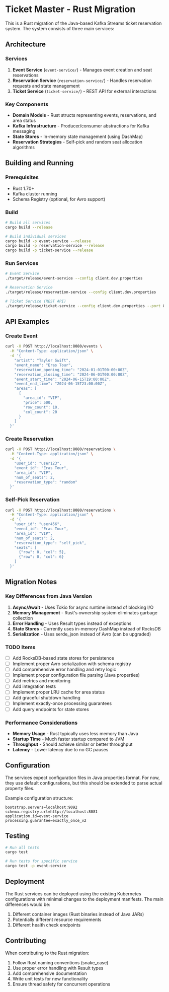 # Ticket Master - Rust Migration

This is a Rust migration of the Java-based Kafka Streams ticket reservation system. The system consists of three main services:

## Architecture

### Services

1. **Event Service** (`event-service/`) - Manages event creation and seat reservations
2. **Reservation Service** (`reservation-service/`) - Handles reservation requests and state management
3. **Ticket Service** (`ticket-service/`) - REST API for external interactions

### Key Components

- **Domain Models** - Rust structs representing events, reservations, and area status
- **Kafka Infrastructure** - Producer/consumer abstractions for Kafka messaging
- **State Stores** - In-memory state management (using DashMap)
- **Reservation Strategies** - Self-pick and random seat allocation algorithms

## Building and Running

### Prerequisites

- Rust 1.70+ 
- Kafka cluster running
- Schema Registry (optional, for Avro support)

### Build

```bash
# Build all services
cargo build --release

# Build individual services
cargo build -p event-service --release
cargo build -p reservation-service --release  
cargo build -p ticket-service --release
```

### Run Services

```bash
# Event Service
./target/release/event-service --config client.dev.properties

# Reservation Service  
./target/release/reservation-service --config client.dev.properties

# Ticket Service (REST API)
./target/release/ticket-service --config client.dev.properties --port 8080
```

## API Examples

### Create Event

```bash
curl -X POST http://localhost:8080/events \
  -H "Content-Type: application/json" \
  -d '{
    "artist": "Taylor Swift",
    "event_name": "Eras Tour",
    "reservation_opening_time": "2024-01-01T00:00:00Z",
    "reservation_closing_time": "2024-06-01T00:00:00Z", 
    "event_start_time": "2024-06-15T19:00:00Z",
    "event_end_time": "2024-06-15T23:00:00Z",
    "areas": [
      {
        "area_id": "VIP",
        "price": 500,
        "row_count": 10,
        "col_count": 20
      }
    ]
  }'
```

### Create Reservation

```bash
curl -X POST http://localhost:8080/reservations \
  -H "Content-Type: application/json" \
  -d '{
    "user_id": "user123",
    "event_id": "Eras Tour", 
    "area_id": "VIP",
    "num_of_seats": 2,
    "reservation_type": "random"
  }'
```

### Self-Pick Reservation

```bash
curl -X POST http://localhost:8080/reservations \
  -H "Content-Type: application/json" \
  -d '{
    "user_id": "user456",
    "event_id": "Eras Tour",
    "area_id": "VIP", 
    "num_of_seats": 2,
    "reservation_type": "self_pick",
    "seats": [
      {"row": 0, "col": 5},
      {"row": 0, "col": 6}
    ]
  }'
```

## Migration Notes

### Key Differences from Java Version

1. **Async/Await** - Uses Tokio for async runtime instead of blocking I/O
2. **Memory Management** - Rust's ownership system eliminates garbage collection
3. **Error Handling** - Uses Result types instead of exceptions
4. **State Stores** - Currently uses in-memory DashMap instead of RocksDB
5. **Serialization** - Uses serde_json instead of Avro (can be upgraded)

### TODO Items

- [ ] Add RocksDB-based state stores for persistence
- [ ] Implement proper Avro serialization with schema registry
- [ ] Add comprehensive error handling and retry logic
- [ ] Implement proper configuration file parsing (Java properties)
- [ ] Add metrics and monitoring
- [ ] Add integration tests
- [ ] Implement proper LRU cache for area status
- [ ] Add graceful shutdown handling
- [ ] Implement exactly-once processing guarantees
- [ ] Add query endpoints for state stores

### Performance Considerations

- **Memory Usage** - Rust typically uses less memory than Java
- **Startup Time** - Much faster startup compared to JVM
- **Throughput** - Should achieve similar or better throughput
- **Latency** - Lower latency due to no GC pauses

## Configuration

The services expect configuration files in Java properties format. For now, they use default configurations, but this should be extended to parse actual property files.

Example configuration structure:
```
bootstrap.servers=localhost:9092
schema.registry.url=http://localhost:8081
application.id=event-service
processing.guarantee=exactly_once_v2
```

## Testing

```bash
# Run all tests
cargo test

# Run tests for specific service
cargo test -p event-service
```

## Deployment

The Rust services can be deployed using the existing Kubernetes configurations with minimal changes to the deployment manifests. The main differences would be:

1. Different container images (Rust binaries instead of Java JARs)
2. Potentially different resource requirements
3. Different health check endpoints

## Contributing

When contributing to the Rust migration:

1. Follow Rust naming conventions (snake_case)
2. Use proper error handling with Result types
3. Add comprehensive documentation
4. Write unit tests for new functionality
5. Ensure thread safety for concurrent operations